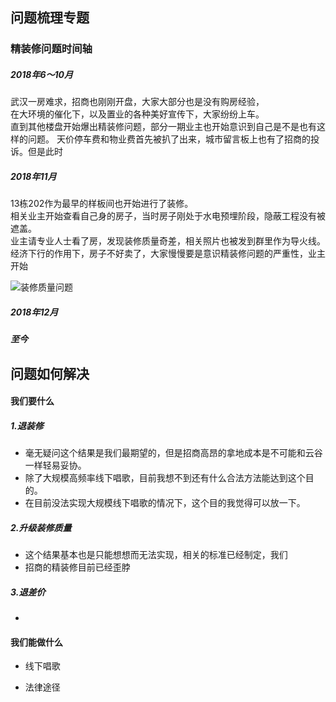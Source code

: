 ## 问题梳理专题

### 精装修问题时间轴
##### 2018年6～10月
武汉一房难求，招商也刚刚开盘，大家大部分也是没有购房经验，         
在大环境的催化下，以及置业的各种美好宣传下，大家纷纷上车。        
直到其他楼盘开始爆出精装修问题，部分一期业主也开始意识到自己是不是也有这样的问题。
天价停车费和物业费首先被扒了出来，城市留言板上也有了招商的投诉。但是此时



##### 2018年11月
13栋202作为最早的样板间也开始进行了装修。   
相关业主开始查看自己身的房子，当时房子刚处于水电预埋阶段，隐蔽工程没有被遮盖。   
业主请专业人士看了房，发现装修质量奇差，相关照片也被发到群里作为导火线。   
经济下行的作用下，房子不好卖了，大家慢慢要是意识精装修问题的严重性，业主开始

![装修质量问题](http://image.limhu.com/1547453579.png?imageMogr2/thumbnail/!70p)
##### 2018年12月


##### 至今



## 问题如何解决
#### 我们要什么
##### 1.退装修
* 毫无疑问这个结果是我们最期望的，但是招商高昂的拿地成本是不可能和云谷一样轻易妥协。
* 除了大规模高频率线下唱歌，目前我想不到还有什么合法方法能达到这个目的。
* 在目前没法实现大规模线下唱歌的情况下，这个目的我觉得可以放一下。

##### 2.升级装修质量
* 这个结果基本也是只能想想而无法实现，相关的标准已经制定，我们
* 招商的精装修目前已经歪脖

##### 3.退差价
*


#### 我们能做什么
* 线下唱歌


* 法律途径
